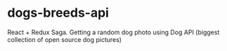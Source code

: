 # dogs-breeds-api
React + Redux Saga. Getting a random dog photo using Dog API (biggest collection of open source dog pictures)
